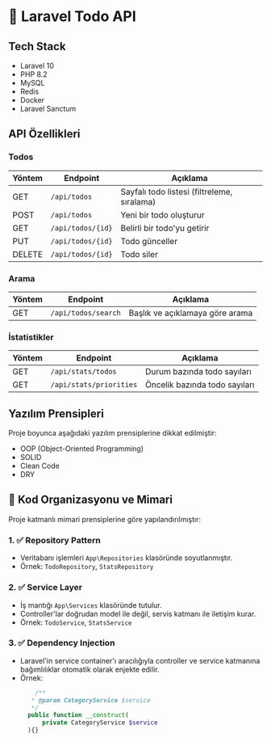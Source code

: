 # 📝 Laravel Todo API

## Tech Stack

- Laravel 10
- PHP 8.2
- MySQL
- Redis
- Docker
- Laravel Sanctum


## API Özellikleri

### Todos

| Yöntem | Endpoint             | Açıklama                                  |
|--------|----------------------|-------------------------------------------|
| GET    | `/api/todos`         | Sayfalı todo listesi (filtreleme, sıralama) |
| POST   | `/api/todos`         | Yeni bir todo oluşturur                   |
| GET    | `/api/todos/{id}`    | Belirli bir todo'yu getirir               |
| PUT    | `/api/todos/{id}`    | Todo günceller                            |
| DELETE | `/api/todos/{id}`    | Todo siler                                |

### Arama

| Yöntem | Endpoint             | Açıklama                                  |
|--------|----------------------|-------------------------------------------|
| GET    | `/api/todos/search`  | Başlık ve açıklamaya göre arama           |

### İstatistikler

| Yöntem | Endpoint                  | Açıklama                                |
|--------|---------------------------|-----------------------------------------|
| GET    | `/api/stats/todos`        | Durum bazında todo sayıları             |
| GET    | `/api/stats/priorities`   | Öncelik bazında todo sayıları           |

## Yazılım Prensipleri

Proje boyunca aşağıdaki yazılım prensiplerine dikkat edilmiştir:

- OOP (Object-Oriented Programming)
- SOLID
- Clean Code
- DRY


## 🧱 Kod Organizasyonu ve Mimari

Proje katmanlı mimari prensiplerine göre yapılandırılmıştır:

### 1. ✅ **Repository Pattern**
- Veritabanı işlemleri `App\Repositories` klasöründe soyutlanmıştır.
- Örnek: `TodoRepository`, `StatsRepository`

### 2. ✅ **Service Layer**
- İş mantığı `App\Services` klasöründe tutulur.
- Controller'lar doğrudan model ile değil, servis katmanı ile iletişim kurar.
- Örnek: `TodoService`, `StatsService`

### 3. ✅ **Dependency Injection**
- Laravel'in service container'ı aracılığıyla controller ve service katmanına bağımlılıklar otomatik olarak enjekte edilir.
- Örnek:
  ```php
      /**
     * @param CategoryService $service
     */
    public function __construct(
        private CategoryService $service
    ){}
